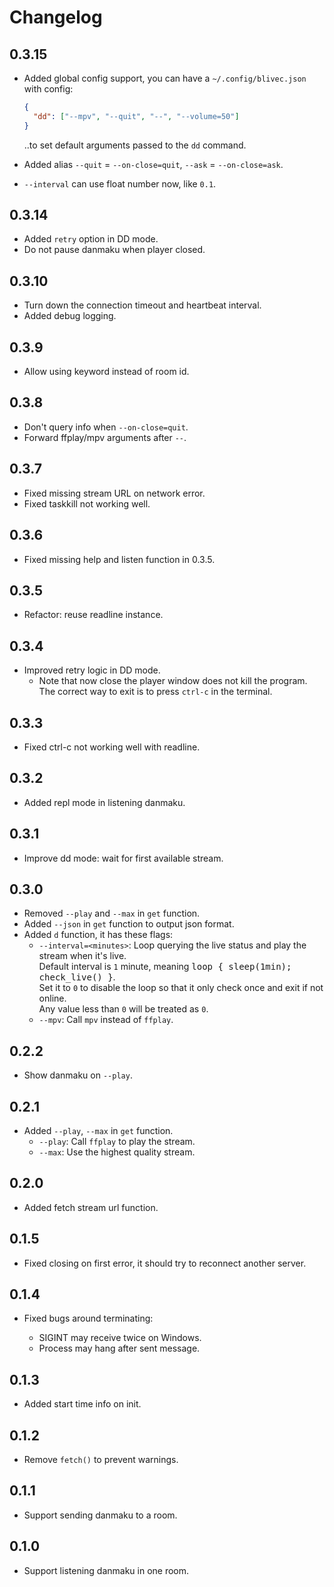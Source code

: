 # Changelog

## 0.3.15

- Added global config support, you can have a `~/.config/blivec.json` with config:

  ```json
  {
    "dd": ["--mpv", "--quit", "--", "--volume=50"]
  }
  ```

  ..to set default arguments passed to the `dd` command.

- Added alias `--quit` = `--on-close=quit`, `--ask` = `--on-close=ask`.

- `--interval` can use float number now, like `0.1`.

## 0.3.14

- Added `retry` option in DD mode.
- Do not pause danmaku when player closed.

## 0.3.10

- Turn down the connection timeout and heartbeat interval.
- Added debug logging.

## 0.3.9

- Allow using keyword instead of room id.

## 0.3.8

- Don't query info when `--on-close=quit`.
- Forward ffplay/mpv arguments after `--`.

## 0.3.7

- Fixed missing stream URL on network error.
- Fixed taskkill not working well.

## 0.3.6

- Fixed missing help and listen function in 0.3.5.

## 0.3.5

- Refactor: reuse readline instance.

## 0.3.4

- Improved retry logic in DD mode.
  - Note that now close the player window does not kill the program.
    The correct way to exit is to press `ctrl-c` in the terminal.

## 0.3.3

- Fixed ctrl-c not working well with readline.

## 0.3.2

- Added repl mode in listening danmaku.

## 0.3.1

- Improve dd mode: wait for first available stream.

## 0.3.0

- Removed `--play` and `--max` in `get` function.
- Added `--json` in `get` function to output json format.
- Added `d` function, it has these flags:
  - `--interval=<minutes>`: Loop querying the live status and play the stream when it's live.\
    Default interval is `1` minute, meaning <samp>loop { sleep(1min); check_live() }</samp>.\
    Set it to `0` to disable the loop so that it only check once and exit if not online.\
    Any value less than `0` will be treated as `0`.
  - `--mpv`: Call `mpv` instead of `ffplay`.

## 0.2.2

- Show danmaku on `--play`.

## 0.2.1

- Added `--play`, `--max` in `get` function.
  - `--play`: Call `ffplay` to play the stream.
  - `--max`: Use the highest quality stream.

## 0.2.0

- Added fetch stream url function.

## 0.1.5

- Fixed closing on first error, it should try to reconnect another server.

## 0.1.4

- Fixed bugs around terminating:

  - SIGINT may receive twice on Windows.
  - Process may hang after sent message.

## 0.1.3

- Added start time info on init.

## 0.1.2

- Remove `fetch()` to prevent warnings.

## 0.1.1

- Support sending danmaku to a room.

## 0.1.0

- Support listening danmaku in one room.
